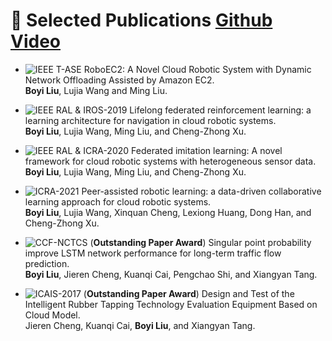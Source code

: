# 📝 Selected Publications [Github](www.github.io) [Video](www.github.io)

- ![IEEE T-ASE](https://img.shields.io/badge/IEEE%20T--ASE-blue)
RoboEC2: A Novel Cloud Robotic System with Dynamic Network Offloading Assisted by Amazon EC2.
<br>**Boyi Liu**, Lujia Wang and Ming Liu.

- ![IEEE RAL & IROS-2019](https://img.shields.io/badge/IEEE%20RAL%20%26%20IROS--2019-blue)
Lifelong federated reinforcement learning: a learning architecture for navigation in cloud robotic systems.
<br>**Boyi Liu**, Lujia Wang, Ming Liu, and Cheng-Zhong Xu.

- ![IEEE RAL & ICRA-2020](https://img.shields.io/badge/IEEE%20RAL%20%26%20ICRA--2020-blue)
Federated imitation learning: A novel framework for cloud robotic systems with heterogeneous sensor data.
<br>**Boyi Liu**, Lujia Wang, Ming Liu, and Cheng-Zhong Xu.

- ![ICRA-2021](https://img.shields.io/badge/ICRA--2021-blue)
Peer-assisted robotic learning: a data-driven collaborative learning approach for cloud robotic systems.
<br>**Boyi Liu**, Lujia Wang, Xinquan Cheng, Lexiong Huang, Dong Han, and Cheng-Zhong Xu.

- ![CCF-NCTCS](https://img.shields.io/badge/CCF--NCTCS-blue)
(**Outstanding Paper Award**) Singular point probability improve LSTM network performance for long-term traffic flow prediction.
<br>**Boyi Liu**, Jieren Cheng, Kuanqi Cai, Pengchao Shi, and Xiangyan Tang.

- ![ICAIS-2017](https://img.shields.io/badge/ICAIS--2017-blue)
(**Outstanding Paper Award**) Design and Test of the Intelligent Rubber Tapping Technology Evaluation Equipment Based on Cloud Model.
<br>Jieren Cheng, Kuanqi Cai, **Boyi Liu**, and Xiangyan Tang.

